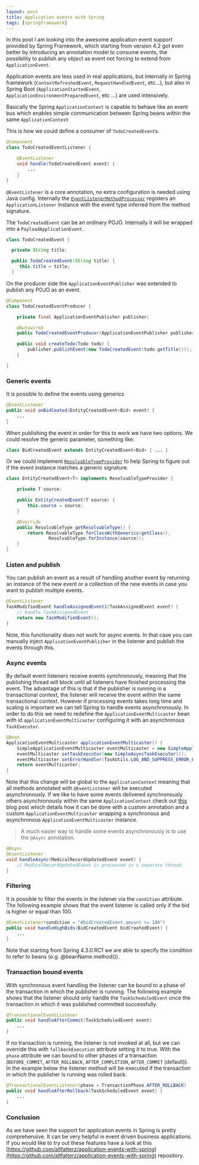 ```yaml
---
layout: post
title: Application events with Spring
tags: [springframework]
---
```


In this post I am looking into the awesome application event support provided by Spring Framework,
which starting from version 4.2 got even better by introducing an annotation model to consume events, the possibility to publish any object as event not forcing to extend from `ApplicationEvent`.

Application events are less used in real applications, but internally in Spring framework (`ContextRefreshedEvent`, `RequestHandledEvent`, etc...), but also in Spring Boot (`ApplicationStartedEvent`, `ApplicationEnvironmentPreparedEvent`, etc ...) are used intensively.

Basically the Spring `ApplicationContext` is capable to behave like an event bus which enables simple communication between Spring beans within the same `ApplicationContext`

This is how we could define a consumer of `TodoCreatedEvent`s.

```java
@Component
class TodoCreatedEventListener {

    @EventListener
    void handle(TodoCreatedEvent event) {
        ...
    }
}
```

`@EventListener` is a core annotation, no extra configuration is needed using Java config. Internally the [`EventListenerMethodProcessor`](https://github.com/spring-projects/spring-framework/blob/master/spring-context%2Fsrc%2Fmain%2Fjava%2Forg%2Fspringframework%2Fcontext%2Fevent%2FEventListenerMethodProcessor.java) registers an `ApplicationListener` instance with the event type inferred from the method signature.

The `TodoCreatedEvent` can be an ordinary POJO. Internally it will be wrapped into a `PayloadApplicationEvent`.

```java
class TodoCreatedEvent {

  private String title;

  public TodoCreatedEvent(String title) {
     this.title = title;
  }
```

On the producer side the `ApplicationEventPublisher` was extended to publish any POJO as an event.

```java
@Component
class TodoCreatedEventProducer {

    private final ApplicationEventPublisher publisher;

    @Autowired
    public TodoCreatedEventProducer(ApplicationEventPublisher publisher) { ... }

    public void createTodo(Todo todo) {
        publisher.publishEvent(new TodoCreatedEvent(todo.getTitle()));
    }

}
```

### Generic events

It is possible to define the events using generics

```java
@EventListener
public void onBidCeated(EntityCreatedEvent<Bid> event) {
    ...
}
```

When publishing the event in order for this to work we have two options. We could resolve the generic parameter, something like:

```java
class BidCreatedEvent extends EntityCreatedEvent<Bid> { ... }
```

Or we could implement [`ResolvableTypeProvider`](https://github.com/spring-projects/spring-framework/blob/master/spring-core%2Fsrc%2Fmain%2Fjava%2Forg%2Fspringframework%2Fcore%2FResolvableTypeProvider.java) to help Spring to figure out if the event instance matches a generic signature.

```java
class EntityCreatedEvent<T> implements ResolvableTypeProvider {

    private T source;

    public EntityCreatedEvent(T source) {
        this.source = source;
    }

    @Override
    public ResolvableType getResolvableType() {
        return ResolvableType.forClassWithGenerics(getClass(),
                ResolvableType.forInstance(source));
    }
}
```

### Listen and publish

You can publish an event as a result of handling another event by returning an instance of the new event or a collection of the new events in case you want to publish multiple events.

```java
@EventListener
TaskModifiedEvent handleAssignedEvent1(TaskAssignedEvent event) {
    // handle TaskAssignedEvent
    return new TaskModifiedEvent();
}
```

Note, this functionality does not work for async events. In that case you can manually inject `ApplicationEventPublisher` in the listener and publish the events through this.

### Async events

By default event listeners receive events synchronously, meaning that the publishing thread will block until all listeners have finished processing the event. The advantage of this is that if the publisher is running in a transactional context, the listener will receive the event within the same transactional context.
However if processing events takes long time and scaling is important we can tell Spring to handle events asynchronously. In order to do this we need to redefine the `ApplicationEventMulticaster` bean with id `applicationEventMulticaster` configuring it with an asynchronous `TaskExecutor`.

```java
@Bean
ApplicationEventMulticaster applicationEventMulticaster() {
    SimpleApplicationEventMulticaster eventMulticaster = new SimpleApplicationEventMulticaster();
    eventMulticaster.setTaskExecutor(new SimpleAsyncTaskExecutor());
    eventMulticaster.setErrorHandler(TaskUtils.LOG_AND_SUPPRESS_ERROR_HANDLER);
    return eventMulticaster;
}
```

Note that this change will be global to the `ApplicationContext` meaning that all methods annotated with `@EventListener` will be executed asynchronously. If we like to have some events delivered synchronously others asynchronously within the same `ApplicationContext` check out [this](https://www.keyup.eu/en/blog/101-synchronous-and-asynchronous-spring-events-in-one-application) blog post which details how it can be done with a custom annotation and a custom `ApplicationEventMulticaster` wrapping a synchronous and asynchronous `ApplicationEventMulticaster` instance.

> A much easier way to handle some events asynchronously is to use the `@Async` annotation.

```java
@Async
@EventListener
void handleAsync(MedicalRecordUpdatedEvent event) {
    // MedicalRecordUpdatedEvent is processed in a separate thread.
}
```

### Filtering

It is possible to filter the events in the listener via the `condition` attribute. The following example shows that the event listener is called only if the bid is higher or equal than 100.

```java
@EventListener(condition = "#bidCreatedEvent.amount >= 100")
public void handleHighBids(BidCreatedEvent bidCreatedEvent) {
    ...
}
```

Note that starting from Spring 4.3.0.RC1 we are able to specify the condition to refer to beans (e.g. @beanName.method()).

### Transaction bound events

With synchronous event handling the listener can be bound to a phase of the transaction in which the publisher is running. The following example shows that the listener should only handle the `TaskScheduledEvent` once the transaction in which it was published committed successfully.

```java
@TransactionalEventListener
public void handleAfterCommit(TaskScheduledEvent event)
    ...
}
```

If no transaction is running, the listener is not invoked at all, but we can override this with `fallbackExecution` attribute setting it to true. With the `phase` attribute we can bound to other phases of a transaction (`BEFORE_COMMIT`, `AFTER_ROLLBACK`, `AFTER_COMPLETION`, `AFTER_COMMIT` (default)). In the example below the listener method will be executed if the transaction in which the publisher is running was rolled back.

```java
@TransactionalEventListener(phase = TransactionPhase.AFTER_ROLLBACK)
public void handleAfterRollback(TaskScheduledEvent event) {
    ...
}
```

### Conclusion

As we have seen the support for application events in Spring is pretty comprehensive. It can be very helpful in event driven business applications. If you would like to try out these features have a look at this [https://github.com/altfatterz/application-events-with-spring](https://github.com/altfatterz/application-events-with-spring) repository.


